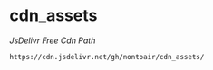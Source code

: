 # cdn_assets
*JsDelivr Free Cdn Path*
<pre>
<code>https://cdn.jsdelivr.net/gh/nontoair/cdn_assets/</code>
</pre>
